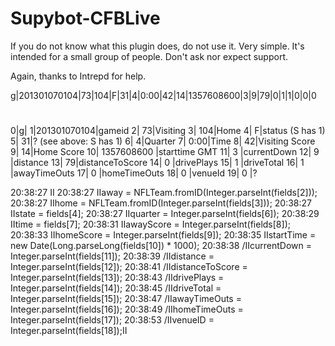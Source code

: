 Supybot-CFBLive
===============

If you do not know what this plugin does, do not use it. Very simple. It's intended for a small group of people. Don't ask nor expect support.

Again, thanks to Intrepd for help.

g|201301070104|73|104|F|31|4|0:00|42|14|1357608600|3|9|79|0|1|1|0|0|0
#
 0|g|
 1|201301070104|gameid
 2|          73|Visiting
 3|         104|Home
 4|           F|status (S has 1)
 5|          31|? (see above: S has 1)
 6|           4|Quarter
 7|        0:00|Time
 8|          42|Visiting Score
 9|          14|Home Score
10| 1357608600 |starttime GMT
11|          3 |currentDown
12|          9 |distance
13|          79|distanceToScore
14|          0 |drivePlays
15|          1 |driveTotal
16|          1 |awayTimeOuts
17|          0 |homeTimeOuts
18|          0 |venueId
19|          0 |?

20:38:27 <Intrepd> II
20:38:27 <Intrepd> IIaway = NFLTeam.fromID(Integer.parseInt(fields[2]));
20:38:27 <Intrepd> IIhome = NFLTeam.fromID(Integer.parseInt(fields[3]));
20:38:27 <Intrepd> IIstate = fields[4];
20:38:27 <Intrepd> IIquarter = Integer.parseInt(fields[6]);
20:38:29 <Intrepd> IItime = fields[7];
20:38:31 <Intrepd> IIawayScore = Integer.parseInt(fields[8]);
20:38:33 <Intrepd> IIhomeScore = Integer.parseInt(fields[9]);
20:38:35 <Intrepd> IIstartTime = new Date(Long.parseLong(fields[10]) * 1000);
20:38:38 <Intrepd> /IIcurrentDown = Integer.parseInt(fields[11]);
20:38:39 <Intrepd> /IIdistance = Integer.parseInt(fields[12]);
20:38:41 <Intrepd> /IIdistanceToScore = Integer.parseInt(fields[13]);
20:38:43 <Intrepd> /IIdrivePlays = Integer.parseInt(fields[14]);
20:38:45 <Intrepd> /IIdriveTotal = Integer.parseInt(fields[15]);
20:38:47 <Intrepd> /IIawayTimeOuts = Integer.parseInt(fields[16]);
20:38:49 <Intrepd> /IIhomeTimeOuts = Integer.parseInt(fields[17]);
20:38:53 <Intrepd> /IIvenueID = Integer.parseInt(fields[18]);II

